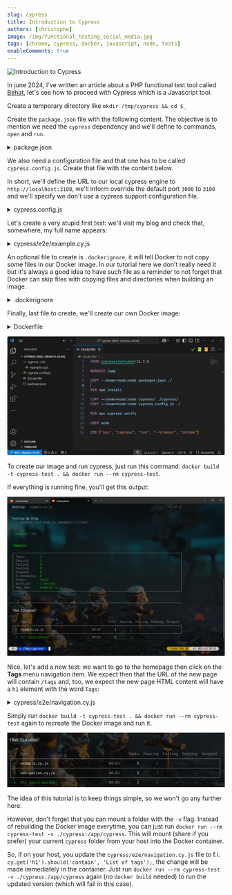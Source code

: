 ```yaml
---
slug: cypress
title: Introduction to Cypress
authors: [christophe]
image: /img/functional_testing_social_media.jpg
tags: [chrome, cypress, docker, javascript, node, tests]
enableComments: true
---
```

![Introduction to Cypress](/img/functional_testing_banner.jpg)

In june 2024, I've written an article about a PHP functional test tool called [Behat](/blog/behat-introduction), let's see how to proceed with Cypress which is a Javascript tool.

Create a temporary directory like `mkdir /tmp/cypress && cd $_`

Create the `package.json` file with the following content. The objective is to mention we need the `cypress` dependency and we'll define to commands, `open` and `run`.

<details>
<summary>package.json</summary>

```json
{
    "name": "cypress_sandbox",
    "version": "1.0.0",
    "description": "Playing with cypress",
    "scripts": {
      "cypress:open": "cypress open",
      "cypress:run": "cypress run"
    },
    "devDependencies": {
      "cypress": "^12.17.4"
    }
}
```

</details>

We also need a configuration file and that one has to be called `cypress.config.js`. Create that file with the content below.

In short, we'll define the URL to our local cypress engine to `http://localhost:3100`, we'll inform override the default port `3000` to `3100` and we'll specify we don't use a cypress support configuration file.

<details>
<summary>cypress.config.js</summary>

```javascript
const { defineConfig } = require('cypress');

module.exports = defineConfig({
  e2e: {
    baseUrl: 'http://localhost:3100', // Update baseUrl to match the port
    port: 3100, // Explicitly set the port
    supportFile: false,
  },
});
```

</details>


Let's create a very stupid first test: we'll visit my blog and check that, somewhere, my full name appears:

<details>
<summary>cypress/e2e/example.cy.js</summary>

```javascript
describe('Testing my blog', () => {
    it('Check my last name is somewhere', () => {
      cy.visit('https://www.avonture.be')
      cy.contains('Christophe Avonture')
    })
})
```

</details>

An optional file to create is `.dockerignore`, it will tell Docker to not copy some files in our Docker image. In our tutorial here we don't really need it but it's always a good idea to have such file as a reminder to not forget that Docker can skip files with copying files and directories when building an image.

<details>
<summary>.dockerignore</summary>

```text
node_modules
Dockerfile
.dockerignore
```

</details>

Finally, last file to create, we'll create our own Docker image:

<details>
<summary>Dockerfile</summary>

```Dockerfile
FROM cypress/included:14.2.0

WORKDIR /app

COPY --chown=node:node package*.json ./

RUN npm install

COPY --chown=node:node cypress/ ./cypress/
COPY --chown=node:node cypress.config.js ./

RUN npx cypress verify

USER node

CMD ["npx", "cypress", "run", "--browser", "chrome"]
```

</details>

![Our cypress project in VSCode](./images/vscode.png)

To create our image and run cypress, just run this command: `docker build -t cypress-test . && docker run --rm cypress-test`.

If everything is running fine, you'll get this output:

![First run](./images/first_run.png)

Nice, let's add a new test: we want to go to the homepage then click on the **Tags** menu navigation item. We expect then that the URL of the new page will contain `/tags` and, too, we expect the new page HTML content will have a `h1` element with the word `Tags`:

<details>
<summary>cypress/e2e/navigation.cy.js</summary>

```javascript
describe('Navigation Test', () => {
    it('should navigate to the tags page', () => {
      cy.visit('https://www.avonture.be');
  
      // Find the "TAGS" link and click it. Adjust the selector if needed.
      cy.contains('a', 'Tags').click();
  
      // Assert that the URL includes '/tags'.
      cy.url().should('include', '/tags');
  
      // Optional: Add more assertions to verify the content of the tags page.
      cy.get('h1').should('contain', 'Tags'); // Example assertion, adjust based on the page's content.
    });
});
```

</details>

Simply run `docker build -t cypress-test . && docker run --rm cypress-test` again to recreate the Docker image and run it.

![Navigation](./images/navigation.png)

The idea of this tutorial is to keep things simple, so we won't go any further here. 

However, don't forget that you can mount a folder with the `-v` flag. Instead of rebuilding the Docker image everytime, you can just run `docker run --rm cypress-test -v ./cypress:/app/cypress`. This will mount (share if you prefer) your current `cypress` folder from your host into the Docker container. 

So, if on  your host, you update the `cypress/e2e/navigation.cy.js` file to f.i. `cy.get('h1').should('contain', 'List of tags');`, the change will be made immediately in the container. Just run `docker run --rm cypress-test -v ./cypress:/app/cypress` again (no `docker build` needed) to run the updated version (which will fail in this case).